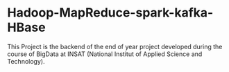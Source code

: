 # Hadoop-MapReduce-spark-kafka-HBase
This Project is the backend of the end of year project developed during the course of BigData at INSAT (National Institut of Applied Science and Technology).
